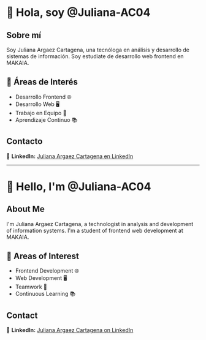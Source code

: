 # 👋 Hola, soy @Juliana-AC04

## Sobre mí
Soy Juliana Argaez Cartagena, una tecnóloga en análisis y desarrollo de sistemas de información. Soy estudiate de desarrollo web frontend en MAKAIA.

## 👀 Áreas de Interés
- Desarrollo Frontend 🌐
- Desarrollo Web 🖥️
- Trabajo en Equipo 🤝
- Aprendizaje Continuo 📚

## Contacto
💙 **LinkedIn:** [Juliana Argaez Cartagena en LinkedIn](https://www.linkedin.com/in/juliana-argaez-cartagena-9a3b6b256/?originalSubdomain=co)

---
        
# 👋 Hello, I'm @Juliana-AC04

## About Me
I'm Juliana Argaez Cartagena, a technologist in analysis and development of information systems. I'm a student of frontend web development at MAKAIA.

## 👀 Areas of Interest
- Frontend Development 🌐
- Web Development 🖥️
- Teamwork 🤝
- Continuous Learning 📚

## Contact
💙 **LinkedIn:** [Juliana Argaez Cartagena on LinkedIn](https://www.linkedin.com/in/juliana-argaez-cartagena-9a3b6b256/?originalSubdomain=co)
